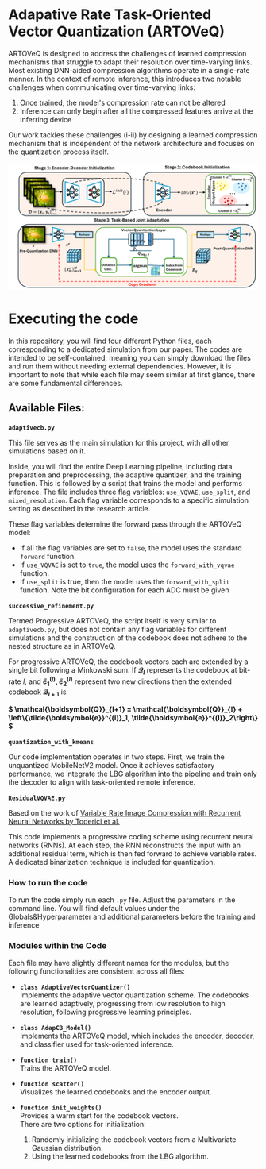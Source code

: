 # Adapative Rate Task-Oriented Vector Quantization (ARTOVeQ)


ARTOVeQ is designed to address the challenges of learned compression mechanisms that struggle to adapt their resolution over time-varying links. Most existing DNN-aided compression algorithms operate in a single-rate manner. In the context of remote inference, this introduces two notable challenges when communicating over time-varying links:
1. Once trained, the model's compression rate can not be altered
2. Inference can only begin after all the compressed features arrive at the inferring device

Our work tackles these challenges (i-ii) by designing a learned compression mechanism that is independent of the network architecture and focuses on the quantization process itself.


![](ARTOVeQ_ArchitectureV@.png)

# Executing the code

In this repository, you will find four different Python files, each corresponding to a dedicated simulation from our paper. The codes are intended to be self-contained, meaning you can simply download the files and run them without needing external dependencies. However, it is important to note that while each file may seem similar at first glance, there are some fundamental differences.

## Available Files:
**`adaptivecb.py`**

This file serves as the main simulation for this project, with all other simulations based on it.

Inside, you will find the entire Deep Learning pipeline, including data preparation and preprocessing, the adaptive quantizer, and the training function. This is followed by a script that trains the model and performs inference. The file includes three flag variables: `use_VQVAE`, `use_split`, and `mixed_resolution`. Each flag variable corresponds to a specific simulation setting as described in the research article.

These flag variables determine the forward pass through the ARTOVeQ model:
  - If all the flag variables are set to `false`, the model uses the standard `forward` function.
  - If `use_VQVAE` is set to `true`, the model uses the `forward_with_vqvae` function.
  - If `use_split` is true, then the model uses the `forward_with_split` function. Note the bit configuration for each ADC must be given


**`successive_refinement.py`**

Termed Progressive ARTOVeQ, the script itself is very similar to `adaptivecb.py`, but does not contain any flag variables for different simulations and the construction of the codebook does not adhere to the nested structure as in ARTOVeQ.

For progressive ARTOVeQ, the codebook vectors each are extended by a single bit following a Minkowski sum. If **$`\mathcal{Q}_l `$**  represents the codebook at bit-rate $`l`$, and  **$`\tilde{e}^{(l)}_1, \tilde{e}^{(l)}_2`$** represent two new directions then the extended codebook  **$`\mathcal{Q}_{l+1}`$** is


  **$` \mathcal{\boldsymbol{Q}}_{l+1} = \mathcal{\boldsymbol{Q}}_{l} + \left\{\tilde{\boldsymbol{e}}^{(l)}_1, \tilde{\boldsymbol{e}}^{(l)}_2\right\} `$**


**`quantization_with_kmeans`**

Our code implementation operates in two steps. First, we train the unquantized MobileNetV2 model. Once it achieves satisfactory performance, we integrate the LBG algorithm into the pipeline and train only the decoder to align with task-oriented remote inference.

**`ResidualVQVAE.py`**

Based on the work of [Variable Rate Image Compression with Recurrent Neural Networks by Toderici et al.](https://https://arxiv.org/abs/1511.06085)

This code implements a progressive coding scheme using recurrent neural networks (RNNs). At each step, the RNN reconstructs the input with an additional residual term, which is then fed forward to achieve variable rates. A dedicated binarization technique is included for quantization.

  ### How to run the code

  To run the code simply run each `.py` file. Adjust the parameters in the command line. You will find default values under the Globals&Hyperparameter and additional parameters before the training and inference

  ### Modules within the Code  

Each file may have slightly different names for the modules, but the following functionalities are consistent across all files:  

- **`class AdaptiveVectorQuantizer()`**  
  Implements the adaptive vector quantization scheme. The codebooks are learned adaptively, progressing from low resolution to high resolution, following progressive learning principles.  

- **`class AdapCB_Model()`**  
  Implements the ARTOVeQ model, which includes the encoder, decoder, and classifier used for task-oriented inference.  

- **`function train()`**  
  Trains the ARTOVeQ model.  

- **`function scatter()`**  
  Visualizes the learned codebooks and the encoder output.  

- **`function init_weights()`**  
  Provides a warm start for the codebook vectors.  
  There are two options for initialization:  
  1. Randomly initializing the codebook vectors from a Multivariate Gaussian distribution.  
  2. Using the learned codebooks from the LBG algorithm.
